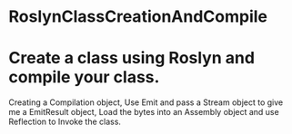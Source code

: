 # RoslynClassCreationAndCompile
# Create a class using Roslyn and compile your class.
Creating a Compilation object,
Use Emit and pass a Stream object to give me a EmitResult object,
Load the bytes into an Assembly object and use Reflection to Invoke the class.

